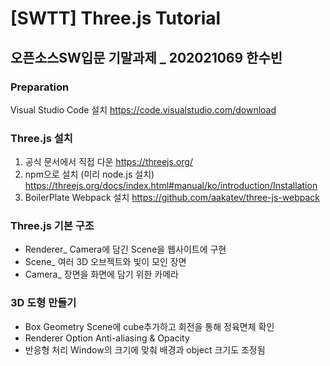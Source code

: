 # [SWTT] Three.js Tutorial

## 오픈소스SW입문 기말과제 _ 202021069 한수빈


### Preparation
Visual Studio Code 설치 https://code.visualstudio.com/download


### Three.js 설치
1. 공식 문서에서 직접 다운
https://threejs.org/
2. npm으로 설치 (미리 node.js 설치)
https://threejs.org/docs/index.html#manual/ko/introduction/Installation
3. BoilerPlate Webpack 설치
https://github.com/aakatev/three-js-webpack


### Three.js 기본 구조
- Renderer_ Camera에 담긴 Scene을 웹사이트에 구현
- Scene_ 여러 3D 오브젝트와 빛이 모인 장면
- Camera_ 장면을 화면에 담기 위한 카메라


### 3D 도형 만들기
- Box Geometry
Scene에 cube추가하고 회전을 통해 정육면체 확인
- Renderer Option
Anti-aliasing & Opacity
- 반응형 처리
Window의 크기에 맞춰 배경과 object 크기도 조정됨
